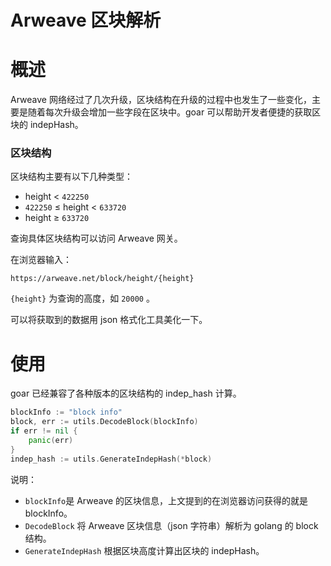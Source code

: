 # Arweave 区块解析
# 概述

Arweave 网络经过了几次升级，区块结构在升级的过程中也发生了一些变化，主要是随着每次升级会增加一些字段在区块中。goar 可以帮助开发者便捷的获取区块的 indepHash。

### 区块结构

区块结构主要有以下几种类型：

- height < `422250`
- `422250` ≤ height < `633720`
- height ≥ `633720`

查询具体区块结构可以访问 Arweave 网关。

在浏览器输入：

```
https://arweave.net/block/height/{height}
```

`{height}` 为查询的高度，如 `20000` 。

可以将获取到的数据用 json 格式化工具美化一下。

# 使用

goar 已经兼容了各种版本的区块结构的 indep_hash 计算。

```go
blockInfo := "block info"
block, err := utils.DecodeBlock(blockInfo)
if err != nil {
	panic(err)
}
indep_hash := utils.GenerateIndepHash(*block)
```

说明：

- `blockInfo`是 Arweave 的区块信息，上文提到的在浏览器访问获得的就是 blockInfo。
- `DecodeBlock` 将 Arweave 区块信息（json 字符串）解析为 golang 的 block 结构。
- `GenerateIndepHash` 根据区块高度计算出区块的 indepHash。